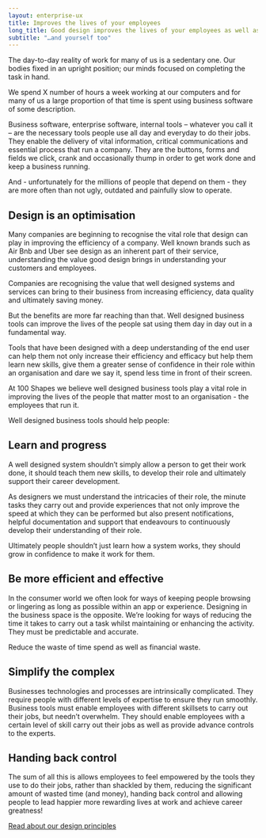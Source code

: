 ```yaml
---
layout: enterprise-ux
title: Improves the lives of your employees
long_title: Good design improves the lives of your employees as well as your organisation
subtitle: "…and yourself too"
---
```


The day-to-day reality of work for many of us is a sedentary one. Our bodies fixed in an upright position; our minds focused on completing the task in hand.

We spend X number of hours a week working at our computers and for many of us a large proportion of that time is spent using business software of some description.

Business software, enterprise software, internal tools – whatever you call it – are the necessary tools people use all day and everyday to do their jobs. They enable the delivery of vital information, critical communications and essential process that run a company. They are the buttons, forms and fields we click, crank and occasionally thump in order to get work done and keep a business running.

And - unfortunately for the millions of people that depend on them - they are more often than not ugly, outdated and painfully slow to operate.


## Design is an optimisation

Many companies are beginning to recognise the vital role that design can play in improving the efficiency of a company. Well known brands such as Air Bnb and Uber see design as an inherent part of their service, understanding the value good design brings in understanding your customers and employees.

Companies are recognising the value that well designed systems and services can bring to their business from increasing efficiency, data quality and ultimately saving money.

But the benefits are more far reaching than that. Well designed business tools can improve the lives of the people sat using them day in day out in a fundamental way. 

Tools that have been designed with a deep understanding of the end user can help them not only increase their efficiency and efficacy but help them learn new skills, give them a greater sense of confidence in their role within an organisation and dare we say it, spend less time in front of their screen.

At 100 Shapes we believe well designed business tools play a vital role in improving the lives of the people that matter most to an organisation - the employees that run it.

Well designed business tools should help people:

## Learn and progress
 
A well designed system shouldn’t simply allow a person to get their work done, it should teach them new skills, to develop their role and ultimately support their career development.

As designers we must understand the intricacies of their role, the minute tasks they carry out and provide experiences that not only improve the speed at which they can be performed but also present notifications, helpful documentation and support that endeavours to continuously develop their understanding of their role.

Ultimately people shouldn’t just learn how a system works, they should grow in confidence to make it work for them.


## Be more efficient and effective

In the consumer world we often look for ways of keeping people browsing or lingering as long as possible within an app or experience. Designing in the business space is the opposite. We’re looking for ways of reducing the time it takes to carry out a task whilst maintaining or enhancing the activity. They must be predictable and accurate.

Reduce the waste of time spend as well as financial waste.

## Simplify the complex

Businesses technologies and processes are intrinsically complicated. They require people with different levels of expertise to ensure they run smoothly. Business tools must enable employees with different skillsets to carry out their jobs, but needn’t overwhelm. They should enable employees with a certain level of skill carry out their jobs as well as provide advance controls to the experts.

## Handing back control

The sum of all this is allows employees to feel empowered by the tools they use to do their jobs, rather than shackled by them, reducing the significant amount of wasted time (and money), handing back control and allowing people to lead happier more rewarding lives at work and achieve career greatness! 

[Read about our design principles](./design-principles)
